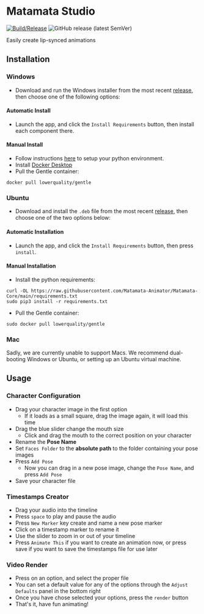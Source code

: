 # Matamata Studio

[![Build/Release](https://github.com/Matamata-Animator/Matamata-Studio/actions/workflows/build.yml/badge.svg)](https://github.com/Matamata-Animator/Matamata-Studio/actions/workflows/build.yml) ![GitHub release (latest SemVer)](https://img.shields.io/github/v/release/Matamata-Animator/Matamata-Studio?label=Curerent%20Version&style=flat-square)

Easily create lip-synced animations

## Installation

### Windows

- Download and run the Windows installer from the most recent [release](https://github.com/Matamata-Animator/Matamata-Studio/releases), then choose one of the following options:

#### Automatic Install

- Launch the app, and click the `Install Requirements` button, then install each component there.

#### Manual Install

- Follow instructions [here](https://github.com/Matamata-Animator/Matamata-Core/blob/main/Windows_Install_Instructions.md) to setup your python environment.
- Install [Docker Desktop](https://www.docker.com/get-started)
- Pull the Gentle container:

```
docker pull lowerquality/gentle
```

### Ubuntu

- Download and install the `.deb` file from the most recent [release](https://github.com/Matamata-Animator/Matamata-Studio/releases), then choose one of the two options below:

#### Automatic Installation

- Launch the app, and click the `Install Requirements` button, then press `install`.

#### Manual Installation

- Install the python requirements:

```shell
curl -OL https://raw.githubusercontent.com/Matamata-Animator/Matamata-Core/main/requirements.txt
sudo pip3 install -r requirements.txt
```

- Pull the Gentle container:

```shell
sudo docker pull lowerquality/gentle
```

### Mac

Sadly, we are currently unable to support Macs. We recommend dual-booting Windows or Ubuntu, or setting up an Ubuntu virtual machine.

## Usage

### Character Configuration

- Drag your character image in the first option
  - If it loads as a small square, drag the image again, it will load this time
- Drag the blue slider change the mouth size
  - Click and drag the mouth to the correct position on your character
- Rename the **Pose Name**
- Set `Faces Folder` to the **absolute path** to the folder containing your pose images
- Press `Add Pose`
  - Now you can drag in a new pose image, change the `Pose Name`, and press `Add Pose`
- Save your character file

### Timestamps Creator

- Drag your audio into the timeline
- Press `space` to play and pause the audio
- Press `New Marker` key create and name a new pose marker
- Click on a timestamp marker to rename it
- Use the slider to zoom in or out of your timeline
- Press `Animate This` if you want to create an animation now, or press save if you want to save the timestamps file for use later

### Video Render

* Press on an option, and select the proper file
* You can set a default value for any of the options through the `Adjust Defaults` panel in the bottom right
* Once you have chose selected your options, press the `render` button
* That's it, have fun animating!

